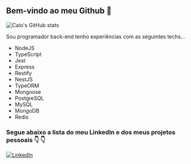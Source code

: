 ## Bem-vindo ao meu Github :wave:

![Caio's GitHub stats](https://github-readme-stats.vercel.app/api?username=devcaiofelipe&show_icons=true&theme=default)

Sou programador back-end tenho experiências com as seguintes techs...

* NodeJS
* TypeScript
* Jest
* Express
* Restify
* NestJS
* TypeORM
* Mongoose
* PostgreSQL
* MySQL
* MongoDB
* Redis

### Segue abaixo a lista do meu LinkedIn e dos meus projetos pessoais :point_down: :point_down:
[![LinkedIn](https://img.shields.io/badge/LinkedIn-0077B5?style=for-the-badge&logo=linkedin&logoColor=white)](https://www.linkedin.com/in/devcaiofelipe/)
